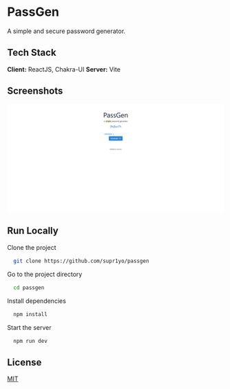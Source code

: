 
# PassGen

A simple and secure password generator.



## Tech Stack

**Client:** ReactJS, Chakra-UI
**Server:** Vite


## Screenshots

![App Screenshot](./screenshot.png)


## Run Locally

Clone the project

```bash
  git clone https://github.com/supr1yo/passgen
```

Go to the project directory

```bash
  cd passgen
```

Install dependencies

```bash
  npm install
```

Start the server

```bash
  npm run dev
```



## License

[MIT](https://choosealicense.com/licenses/mit/)

